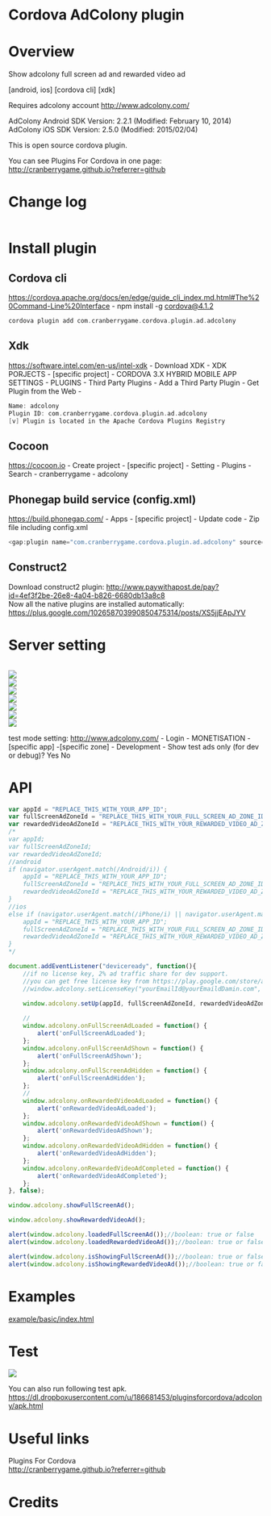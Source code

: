 Cordova AdColony plugin
====================
# Overview #
Show adcolony full screen ad and rewarded video ad

[android, ios] [cordova cli] [xdk]

Requires adcolony account http://www.adcolony.com/

AdColony Android SDK Version: 2.2.1 (Modified: February 10, 2014)
AdColony iOS SDK Version: 2.5.0 (Modified: 2015/02/04)

This is open source cordova plugin.

You can see Plugins For Cordova in one page: http://cranberrygame.github.io?referrer=github

# Change log #
```c
```
# Install plugin #

## Cordova cli ##
https://cordova.apache.org/docs/en/edge/guide_cli_index.md.html#The%20Command-Line%20Interface - npm install -g cordova@4.1.2
```c
cordova plugin add com.cranberrygame.cordova.plugin.ad.adcolony
```

## Xdk ##
https://software.intel.com/en-us/intel-xdk - Download XDK - XDK PORJECTS - [specific project] - CORDOVA 3.X HYBRID MOBILE APP SETTINGS - PLUGINS - Third Party Plugins - Add a Third Party Plugin - Get Plugin from the Web -
```c
Name: adcolony
Plugin ID: com.cranberrygame.cordova.plugin.ad.adcolony
[v] Plugin is located in the Apache Cordova Plugins Registry
```

## Cocoon ##
https://cocoon.io - Create project - [specific project] - Setting - Plugins - Search - cranberrygame - adcolony

## Phonegap build service (config.xml) ##
https://build.phonegap.com/ - Apps - [specific project] - Update code - Zip file including config.xml
```c
<gap:plugin name="com.cranberrygame.cordova.plugin.ad.adcolony" source="plugins.cordova.io" />
```

## Construct2 ##
Download construct2 plugin: http://www.paywithapost.de/pay?id=4ef3f2be-26e8-4a04-b826-6680db13a8c8
<br>
Now all the native plugins are installed automatically: https://plus.google.com/102658703990850475314/posts/XS5jjEApJYV
# Server setting #
```c
```

<img src="https://github.com/cranberrygame/cordova-plugin-ad-adcolony/blob/master/doc/app_id1.png"><br>
<img src="https://github.com/cranberrygame/cordova-plugin-ad-adcolony/blob/master/doc/app_id2.png"><br>
<img src="https://github.com/cranberrygame/cordova-plugin-ad-adcolony/blob/master/doc/app_id3.png"><br>
<img src="https://github.com/cranberrygame/cordova-plugin-ad-adcolony/blob/master/doc/app_id4.png"><br>
<img src="https://github.com/cranberrygame/cordova-plugin-ad-adcolony/blob/master/doc/app_id5.png"><br>
<img src="https://github.com/cranberrygame/cordova-plugin-ad-adcolony/blob/master/doc/app_id6.png"><br>
<img src="https://github.com/cranberrygame/cordova-plugin-ad-adcolony/blob/master/doc/app_id7.png">

test mode setting: 
http://www.adcolony.com/ - Login - MONETISATION - [specific app] -[specific zone] - Development - Show test ads only (for dev or debug)? Yes No

# API #
```javascript
var appId = "REPLACE_THIS_WITH_YOUR_APP_ID";
var fullScreenAdZoneId = "REPLACE_THIS_WITH_YOUR_FULL_SCREEN_AD_ZONE_ID";
var rewardedVideoAdZoneId = "REPLACE_THIS_WITH_YOUR_REWARDED_VIDEO_AD_ZONE_ID";
/*
var appId;
var fullScreenAdZoneId;
var rewardedVideoAdZoneId;
//android
if (navigator.userAgent.match(/Android/i)) {
	appId = "REPLACE_THIS_WITH_YOUR_APP_ID";
	fullScreenAdZoneId = "REPLACE_THIS_WITH_YOUR_FULL_SCREEN_AD_ZONE_ID";
	rewardedVideoAdZoneId = "REPLACE_THIS_WITH_YOUR_REWARDED_VIDEO_AD_ZONE_ID";
}
//ios
else if (navigator.userAgent.match(/iPhone/i) || navigator.userAgent.match(/iPad/i)) {
	appId = "REPLACE_THIS_WITH_YOUR_APP_ID";
	fullScreenAdZoneId = "REPLACE_THIS_WITH_YOUR_FULL_SCREEN_AD_ZONE_ID";
	rewardedVideoAdZoneId = "REPLACE_THIS_WITH_YOUR_REWARDED_VIDEO_AD_ZONE_ID";
}
*/

document.addEventListener("deviceready", function(){
	//if no license key, 2% ad traffic share for dev support.
	//you can get free license key from https://play.google.com/store/apps/details?id=com.cranberrygame.pluginsforcordova
	//window.adcolony.setLicenseKey("yourEmailId@yourEmaildDamin.com", "yourFreeLicenseKey");

	window.adcolony.setUp(appId, fullScreenAdZoneId, rewardedVideoAdZoneId);
	
	//
	window.adcolony.onFullScreenAdLoaded = function() {
		alert('onFullScreenAdLoaded');
	};	
	window.adcolony.onFullScreenAdShown = function() {
		alert('onFullScreenAdShown');
	};
	window.adcolony.onFullScreenAdHidden = function() {
		alert('onFullScreenAdHidden');
	};
	//
	window.adcolony.onRewardedVideoAdLoaded = function() {
		alert('onRewardedVideoAdLoaded');
	};	
	window.adcolony.onRewardedVideoAdShown = function() {
		alert('onRewardedVideoAdShown');
	};
	window.adcolony.onRewardedVideoAdHidden = function() {
		alert('onRewardedVideoAdHidden');
	};	
	window.adcolony.onRewardedVideoAdCompleted = function() {
		alert('onRewardedVideoAdCompleted');
	};
}, false);

window.adcolony.showFullScreenAd();

window.adcolony.showRewardedVideoAd();

alert(window.adcolony.loadedFullScreenAd());//boolean: true or false
alert(window.adcolony.loadedRewardedVideoAd());//boolean: true or false

alert(window.adcolony.isShowingFullScreenAd());//boolean: true or false
alert(window.adcolony.isShowingRewardedVideoAd());//boolean: true or false
```
# Examples #
<a href="https://github.com/cranberrygame/cordova-plugin-ad-adcolony/blob/master/example/basic/index.html">example/basic/index.html</a><br>

# Test #

[![](http://img.youtube.com/vi/ublL50r5PW4/0.jpg)](https://www.youtube.com/watch?v=ublL50r5PW4&feature=youtu.be "Youtube")

You can also run following test apk.
https://dl.dropboxusercontent.com/u/186681453/pluginsforcordova/adcolony/apk.html

# Useful links #

Plugins For Cordova<br>
http://cranberrygame.github.io?referrer=github

# Credits #
